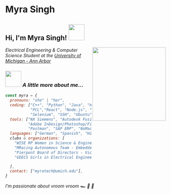 # Myra Singh
<h2>Hi, I'm Myra Singh! <img src="https://media.giphy.com/media/mGcNjsfWAjY5AEZNw6/giphy.gif" width="50"></h2> 
<img align='right' src="https://s3.eu-west-2.amazonaws.com/img.creativepool.com/files/candidate/portfolio/full/1357867.gif" width="230"> 
<p><em>Electrical Engineering & Computer Science Student at the <a href="https://eecs.engin.umich.edu/">University of Michigan - Ann Arbor</a> 
  
### <img src="https://media3.giphy.com/media/v1.Y2lkPTc5MGI3NjExcWg1aHQ4ZnVmdHJoOWhiazlrZ2J5N3lobGJ3ZDdxOW40ZGpldzZiOCZlcD12MV9pbnRlcm5hbF9naWZfYnlfaWQmY3Q9Zw/TKSLd3q4TFh9jKzdQX/giphy.gif" width="50"> A little more about me...

```javascript
const myra = {
  pronouns: "she" | "her",
  coding: ["C++", "Python", "Java", "HTML/CSS", "JavaScript", "ROS", "Git",
           "PCL","React", "Node.js", "Waitress", "Gunicorn", "Flask",
           "Selenium", "SSH", "Ubuntu", "SQL" ],
  tools: ["NX Siemens", "Autodesk Fusion 360", "MATLAB", "Altium", "Figma",
          "Adobe InDesign/Photoshop/Firefly", "Cricut", "LaTeX", "Twine",
          "Postman", "SAP ERP", "NoMachine", "CTF/Pwning"],
  languages: ["German", "Spanish", "Hindi", "Russian","Korean", "English"],
  clubs & organizations: [
    "WISE RP Women in Science & Engineering - Residence Program Member",
    "MRacing Autonomous Team - Embedded Systems Lead",
    "Pierpont Board of Directors - Vice Chairwoman of the Board",
    "GEECS Girls in Electrical Engineering & Computer Science "

  ],
  contact: ["myratech@umich.edu"],
}
```
<em>I’m passionate about vroom vroom 🏎️ 💨 💨 </em> 
